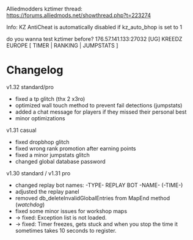 Alliedmodders kztimer thread: https://forums.alliedmods.net/showthread.php?t=223274

Info: KZ AntiCheat is automatically disabled if kz_auto_bhop is set to 1

do you wanna test kztimer before?
176.57.141.133:27032 [UG] KREEDZ EUROPE [ TIMER | RANKING | JUMPSTATS ]

Changelog
=======

v1.32 standard/pro
- fixed a tp glitch (thx 2 x3ro)
- optimized wall touch method to prevent fail detections (jumpstats)
- added a chat message for players if they missed their personal best 
- minor optimizations

v1.31 casual
- fixed dropbhop glitch
- fixed wrong rank promotion after earning points
- fixed a minor jumpstats glitch
- changed global database password

v1.30 standard / v1.31 pro
- changed replay bot names: -TYPE- REPLAY BOT -NAME- (-TIME-)
- adjusted the replay panel
- removed db_deleteInvalidGlobalEntries from MapEnd method (*watchdog*)
- fixed some minor issues for workshop maps
- -> fixed: Exception list is not loaded.
- -> fixed: Timer freezes, gets stuck and when you stop the time it sometimes takes 10 seconds to register.
